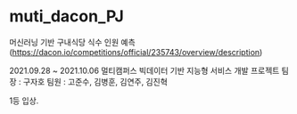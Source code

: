 # muti_dacon_PJ
머신러닝 기반 구내식당 식수 인원 예측 (https://dacon.io/competitions/official/235743/overview/description)

2021.09.28 ~ 2021.10.06
멀티캠퍼스 빅데이터 기반 지능형 서비스 개발 프로젝트
팀장 : 구자호
팀원 : 고준수, 김병훈, 김연주, 김진혁

1등 입상.
